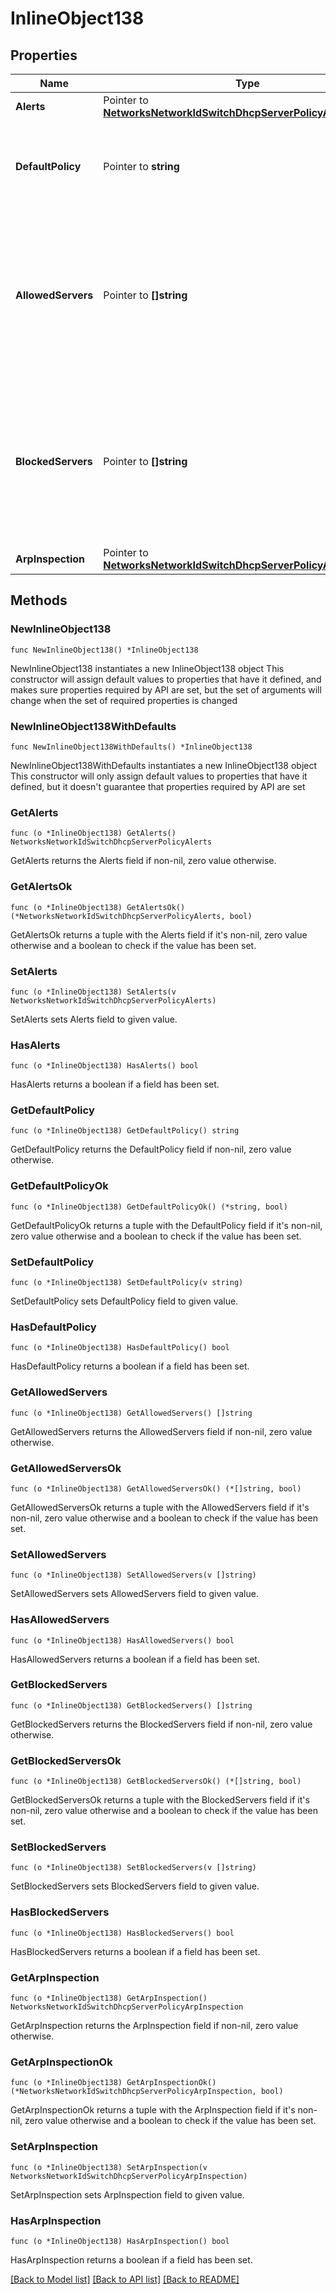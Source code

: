 # InlineObject138

## Properties

Name | Type | Description | Notes
------------ | ------------- | ------------- | -------------
**Alerts** | Pointer to [**NetworksNetworkIdSwitchDhcpServerPolicyAlerts**](NetworksNetworkIdSwitchDhcpServerPolicyAlerts.md) |  | [optional] 
**DefaultPolicy** | Pointer to **string** | &#39;allow&#39; or &#39;block&#39; new DHCP servers. Default value is &#39;allow&#39;. | [optional] 
**AllowedServers** | Pointer to **[]string** | List the MAC addresses of DHCP servers to permit on the network when defaultPolicy is set to block. An empty array will clear the entries. | [optional] 
**BlockedServers** | Pointer to **[]string** | List the MAC addresses of DHCP servers to block on the network when defaultPolicy is set to allow. An empty array will clear the entries. | [optional] 
**ArpInspection** | Pointer to [**NetworksNetworkIdSwitchDhcpServerPolicyArpInspection**](NetworksNetworkIdSwitchDhcpServerPolicyArpInspection.md) |  | [optional] 

## Methods

### NewInlineObject138

`func NewInlineObject138() *InlineObject138`

NewInlineObject138 instantiates a new InlineObject138 object
This constructor will assign default values to properties that have it defined,
and makes sure properties required by API are set, but the set of arguments
will change when the set of required properties is changed

### NewInlineObject138WithDefaults

`func NewInlineObject138WithDefaults() *InlineObject138`

NewInlineObject138WithDefaults instantiates a new InlineObject138 object
This constructor will only assign default values to properties that have it defined,
but it doesn't guarantee that properties required by API are set

### GetAlerts

`func (o *InlineObject138) GetAlerts() NetworksNetworkIdSwitchDhcpServerPolicyAlerts`

GetAlerts returns the Alerts field if non-nil, zero value otherwise.

### GetAlertsOk

`func (o *InlineObject138) GetAlertsOk() (*NetworksNetworkIdSwitchDhcpServerPolicyAlerts, bool)`

GetAlertsOk returns a tuple with the Alerts field if it's non-nil, zero value otherwise
and a boolean to check if the value has been set.

### SetAlerts

`func (o *InlineObject138) SetAlerts(v NetworksNetworkIdSwitchDhcpServerPolicyAlerts)`

SetAlerts sets Alerts field to given value.

### HasAlerts

`func (o *InlineObject138) HasAlerts() bool`

HasAlerts returns a boolean if a field has been set.

### GetDefaultPolicy

`func (o *InlineObject138) GetDefaultPolicy() string`

GetDefaultPolicy returns the DefaultPolicy field if non-nil, zero value otherwise.

### GetDefaultPolicyOk

`func (o *InlineObject138) GetDefaultPolicyOk() (*string, bool)`

GetDefaultPolicyOk returns a tuple with the DefaultPolicy field if it's non-nil, zero value otherwise
and a boolean to check if the value has been set.

### SetDefaultPolicy

`func (o *InlineObject138) SetDefaultPolicy(v string)`

SetDefaultPolicy sets DefaultPolicy field to given value.

### HasDefaultPolicy

`func (o *InlineObject138) HasDefaultPolicy() bool`

HasDefaultPolicy returns a boolean if a field has been set.

### GetAllowedServers

`func (o *InlineObject138) GetAllowedServers() []string`

GetAllowedServers returns the AllowedServers field if non-nil, zero value otherwise.

### GetAllowedServersOk

`func (o *InlineObject138) GetAllowedServersOk() (*[]string, bool)`

GetAllowedServersOk returns a tuple with the AllowedServers field if it's non-nil, zero value otherwise
and a boolean to check if the value has been set.

### SetAllowedServers

`func (o *InlineObject138) SetAllowedServers(v []string)`

SetAllowedServers sets AllowedServers field to given value.

### HasAllowedServers

`func (o *InlineObject138) HasAllowedServers() bool`

HasAllowedServers returns a boolean if a field has been set.

### GetBlockedServers

`func (o *InlineObject138) GetBlockedServers() []string`

GetBlockedServers returns the BlockedServers field if non-nil, zero value otherwise.

### GetBlockedServersOk

`func (o *InlineObject138) GetBlockedServersOk() (*[]string, bool)`

GetBlockedServersOk returns a tuple with the BlockedServers field if it's non-nil, zero value otherwise
and a boolean to check if the value has been set.

### SetBlockedServers

`func (o *InlineObject138) SetBlockedServers(v []string)`

SetBlockedServers sets BlockedServers field to given value.

### HasBlockedServers

`func (o *InlineObject138) HasBlockedServers() bool`

HasBlockedServers returns a boolean if a field has been set.

### GetArpInspection

`func (o *InlineObject138) GetArpInspection() NetworksNetworkIdSwitchDhcpServerPolicyArpInspection`

GetArpInspection returns the ArpInspection field if non-nil, zero value otherwise.

### GetArpInspectionOk

`func (o *InlineObject138) GetArpInspectionOk() (*NetworksNetworkIdSwitchDhcpServerPolicyArpInspection, bool)`

GetArpInspectionOk returns a tuple with the ArpInspection field if it's non-nil, zero value otherwise
and a boolean to check if the value has been set.

### SetArpInspection

`func (o *InlineObject138) SetArpInspection(v NetworksNetworkIdSwitchDhcpServerPolicyArpInspection)`

SetArpInspection sets ArpInspection field to given value.

### HasArpInspection

`func (o *InlineObject138) HasArpInspection() bool`

HasArpInspection returns a boolean if a field has been set.


[[Back to Model list]](../README.md#documentation-for-models) [[Back to API list]](../README.md#documentation-for-api-endpoints) [[Back to README]](../README.md)


